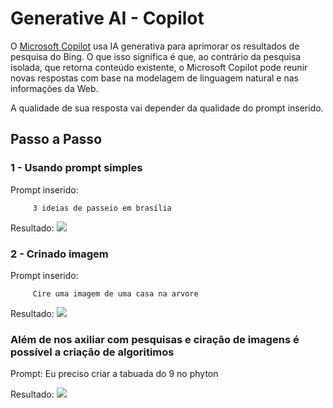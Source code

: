 
# Generative AI - Copilot

O [Microsoft Copilot](https://copilot.microsoft.com/?azure-portal=true&wlsso=1&wlexpsignin=1) usa IA generativa para aprimorar os resultados de pesquisa do Bing. O que isso significa é que, ao contrário da pesquisa isolada, que retorna conteúdo existente, o Microsoft Copilot pode reunir novas respostas com base na modelagem de linguagem natural e nas informações da Web.

A qualidade de sua resposta vai depender da qualidade do prompt inserido. 

## Passo a Passo

### 1 - Usando prompt simples

Prompt inserido:

         3 ideias de passeio em brasília

Resultado:
    <img src= img1>

### 2 - Crinado imagem 

Prompt inserido:

         Cire uma imagem de uma casa na arvore

Resultado:
    <img src= img2>         



### Além de nos axiliar com pesquisas e ciração de imagens é possível a criação de algoritimos

Prompt:
         Eu preciso criar a tabuada do 9 no phyton


Resultado:
    <img src= img3>
